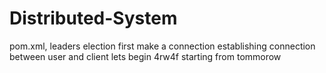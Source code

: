 # Distributed-System
pom.xml, leaders election  first make a connection 
establishing connection between user and client 
lets begin
4rw4f
starting from tommorow

